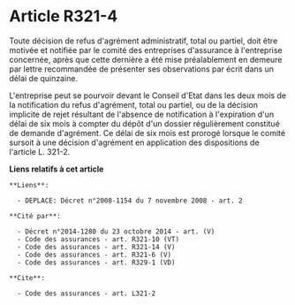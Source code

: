 # Article R321-4

Toute décision de refus d'agrément administratif, total ou partiel, doit être motivée et notifiée par le comité des
entreprises d'assurance à l'entreprise concernée, après que cette dernière a été mise préalablement en demeure par lettre
recommandée de présenter ses observations par écrit dans un délai de quinzaine.

L'entreprise peut se pourvoir devant le Conseil d'Etat dans les deux mois de la notification du refus d'agrément, total ou
partiel, ou de la décision implicite de rejet résultant de l'absence de notification à l'expiration d'un délai de six mois à
compter du dépôt d'un dossier régulièrement constitué de demande d'agrément. Ce délai de six mois est prorogé lorsque le
comité sursoit à une décision d'agrément en application des dispositions de l'article L. 321-2.

**Liens relatifs à cet article**

	**Liens**:

	  - DEPLACE: Décret n°2008-1154 du 7 novembre 2008 - art. 2

	**Cité par**:

	  - Décret n°2014-1280 du 23 octobre 2014 - art. (V)
	  - Code des assurances - art. R321-10 (VT)
	  - Code des assurances - art. R321-14 (V)
	  - Code des assurances - art. R321-6 (V)
	  - Code des assurances - art. R329-1 (VD)

	**Cite**:

	  - Code des assurances - art. L321-2
